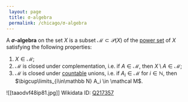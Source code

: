 ```yaml
---
 layout: page
 title: σ-algebra
 permalink: /chicago/σ-algebra
---
```

A **$\sigma$-algebra** on the set $X$ is a subset $\mathcal M \subset \mathcal P(X)$ of the [power set](https://mathgloss.github.io/MathGloss/chicago/power_set) of $X$ satisfying the following properties:
1. $X \in \mathcal M$;
2. $\mathcal M$ is closed under complementation, i.e. if $A \in \mathcal M$, then $X\setminus A \in \mathcal M$;
3. $\mathcal M$ is closed under [countable](https://mathgloss.github.io/MathGloss/chicago/countable) unions, i.e. if $A_i \in \mathcal M$ for $i \in \mathbb N$, then $\bigcup\limits_{i\in\mathbb N} A_i \in \mathcal M$.

![[taaodvf48ip81.jpg]]
Wikidata ID: [Q217357](https://www.wikidata.org/wiki/Q217357)